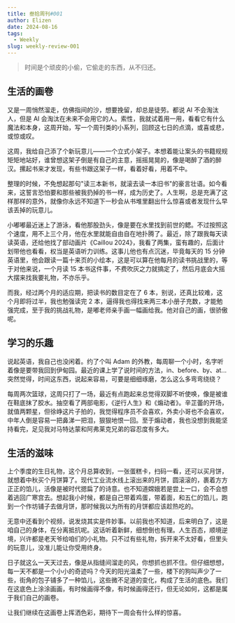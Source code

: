 ```yaml
---
title: 叁拾周刊#001
author: Elizen
date: 2024-08-16
tags:
  - Weekly
slug: weekly-review-001
---
```


> 时间是个顽皮的小偷，它偷走的东西，从不归还。

## 生活的画卷

又是一周悄然溜走，仿佛指间的沙，想要挽留，却总是徒劳。都说 AI 不会淘汰人，但是 AI 会淘汰在未来不会用它的人。索性，我就试着用一用，看看它有什么魔法和本身，这周开始，写一个周刊类的小系列，回顾这七日的点滴，或喜或悲，或惊或叹。

这周，我给自己添了个新玩意儿——一个立式小架子。本想着能让案头的书籍规规矩矩地站好，谁曾想这架子倒是有自己的主意，摇摇晃晃的，像是喝醉了酒的醉汉。摞起书来才发现，有些书跟这架子一样，看着好看，用着不中。

整理的时候，不免想起那句"读三本新书，就滚去读一本旧书"的豪言壮语。如今看来，这誓言恐怕要和那些被我扔掉的书一样，成为历史了。人生啊，总是充满了这样那样的意外，就像你永远不知道下一秒会从书堆里翻出什么惊喜或者发现什么早该丢掉的玩意儿。

小嘟嘟最近迷上了游泳，看他那股劲头，像是要在水里找到前世的鳃。不过按照这个速度，用不上三个月，他在水里就能自由自在地扑腾了。最近，除了跟我每天读读英语，还给他找了部动画片《Caillou 2024》，我看了两集，蛮有趣的，后面计划带他也看看，权当是英语听力训练。这事儿他也有点沉迷，毕竟每天的 15 分钟英语里，他会跟读一篇十来页的小绘本，这是可以算在他每月的读书挑战里的，等于对他来说，一个月读 15 本书这件事，不费吹灰之力就搞定了，然后月底会大摇大摆来找我要礼物，不亦乐乎。

而我，经过两个月的适应期，把读书的数目定在了 6 本，别说，还真比较难，这个月即将过半，我也勉强读完 2 本，逼得我也得找来两三本小册子充数，才能勉强完成，至于我的挑战礼物，是嘟老师亲手画一幅画给我。他对自己的画，很骄傲呢。

## 学习的乐趣

说起英语，我自己也没闲着。约了个叫 Adam 的外教，每周聊一个小时，名字听着像是要带我回到伊甸园。最近的课上学了说时间的方法，in、before、by、at...突然觉得，时间这东西，说起来容易，可要是细细琢磨，怎么这么多弯弯绕绕？

每周两次篮球，这周只打了一场，最近有点跑起来总觉得双脚不听使唤，像是被谁在鞋底抹了胶水。抽空看了两部电影，《逆行人生》和《煽动者》。辛芷蕾的开场，就值两颗星，但徐峥这片子拍的，我觉得程序员不会喜欢，外卖小哥也不会喜欢，中年人倒是容易一把鼻涕一把泪，狠狠地恨一回。至于煽动者，我也没想到我能坚持看完，足见我对马特达蒙和阿弗莱克兄弟的容忍度有多大。

## 生活的滋味

上个季度的生日礼物，这个月总算收到，一张蛋糕卡，扫码一看，还可以买月饼，就想着中秋买个月饼算了。现代工业流水线上滚出来的月饼，圆滚滚的，裹着方方正正的馅儿，活像是被时代摁扁了的诗意。也不知道嫦娥若是尝上一口，会不会想着逃回广寒宫去。想起我小时候，都是自己带着鸡蛋，带着面，和五仁的馅儿，跑到一个作坊铺子去做月饼，那时候我以为所有的月饼都应该趁热吃的。

无意中还看到个视频，说发烧其实是件妙事。以前我也不知道，后来明白了，这是咱自己的身体，在分离抵抗呢。这话听着新鲜，细想倒也有理。人生百态，顺境逆境，兴许都是老天爷给咱们的小礼物。只不过有些礼物，拆开来不太好看，但里头的玩意儿，没准儿能让你受用终身。

日子就这么一天天过去，像是从指缝间溜走的风，你想抓也抓不住。但仔细想想，每一天不都是一个小小的奇迹吗？今天的阳光温柔了一些，楼下的狗叫声少了一些，街角的包子铺多了一种馅儿，这些微不足道的变化，构成了生活的底色。我们在这底色上涂涂画画，有时候画得不像，有时候画得还行，但无论如何，这都是属于我们自己的画卷。

让我们继续在这画卷上挥洒色彩，期待下一周会有什么样的惊喜。